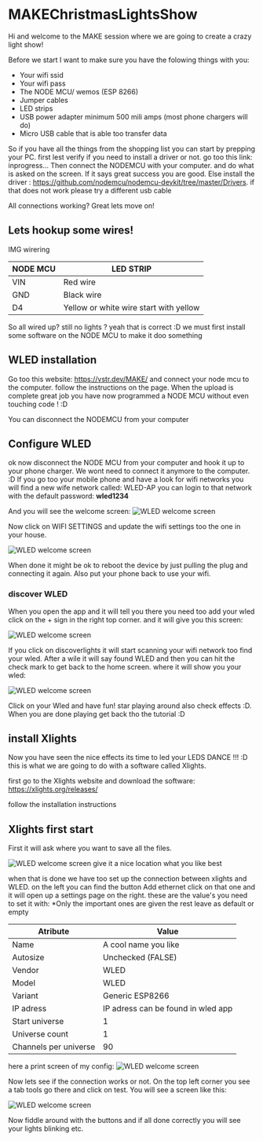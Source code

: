 # MAKEChristmasLightsShow

Hi and welcome to the MAKE session where we are going to create a crazy light show!

Before we start I want to make sure you have the folowing things with you:

* Your wifi ssid
* Your wifi pass
* The NODE MCU/ wemos (ESP 8266)
* Jumper cables
* LED strips
* USB power adapter minimum 500 mili amps (most phone chargers will do)
* Micro USB cable that is able too transfer data

So if you have all the things from the shopping list you can start by prepping your PC. first lest verify if you need to install a driver or not. go too this link: inprogress...
Then connect the NODEMCU with your computer. and do what is asked on the screen. If it says great success you are good. Else install the driver : https://github.com/nodemcu/nodemcu-devkit/tree/master/Drivers. if that does not work please try a different usb cable 

All connections working? Great lets move on!

## Lets hookup some wires!

IMG wirering

NODE MCU      | LED STRIP
------------- | -------------
VIN           | Red wire
GND           | Black wire
D4            | Yellow or white wire start with yellow

So all wired up? still no lights ? yeah that is correct :D we must first install some software on the NODE MCU to make it doo something

## WLED installation

Go too this website: https://vstr.dev/MAKE/ and connect your node mcu to the computer. follow the instructions on the page. When the upload is complete great job you have now programmed a NODE MCU without even touching code ! :D 

You can disconnect the NODEMCU from your computer 

## Configure WLED

ok now disconnect the NODE MCU from your computer and hook it up to your phone charger. We wont need to connect it anymore to the computer. :D 
If you go too your mobile phone and have a look for wifi networks you will find a new wife network called: WLED-AP you can login to that network with the default password: **wled1234**

And you will see the welcome screen: 
![WLED welcome screen](/assets/wledwelcome.PNG)

Now click on WIFI SETTINGS and update the wifi settings too the one in your house.

![WLED welcome screen](/assets/wledwifisettings.png)

When done it might be ok to reboot the device by just pulling the plug and connecting it again. 
Also put your phone back to use your wifi. 

### discover WLED

When you open the app and it will tell you there you need too add your wled click on the + sign in the right top corner. and it will give you this screen:

![WLED welcome screen](/assets/wleddiscoverlights.jpeg)

If you click on discoverlights it will start scanning your wifi network too find your wled. After a wile it will say found WLED and then you can hit the check mark to get back to the home screen. where it will show you your wled:

![WLED welcome screen](/assets/wledapphomescreen.jpeg)

Click on your Wled and have fun! star playing around also check effects :D. When you are done playing get back tho the tutorial :D


## install Xlights

Now you have seen the nice effects its time to led your LEDS DANCE !!! :D this is what we are going to do with a software called Xlights. 

first go to the Xlights website and download the software: https://xlights.org/releases/

follow the installation instructions 

## Xlights first start
First it will ask where you want to save all the files.

![WLED welcome screen](/assets/xlightsfirststartshowdir.PNG) give it a nice location what you like best

when that is done we have too set up the connection between xlights and WLED. on the left you can find the button Add ethernet click on that one and it will open up a settings page on the right. these are the value's you need to set it with: *Only the important ones are given the rest leave as default or empty

Atribute      | Value
------------- | -------------
Name          | A cool name you like
Autosize      | Unchecked (FALSE)
Vendor        | WLED
Model         | WLED
Variant       | Generic ESP8266
IP adress     | IP adress can be found in wled app
Start universe      | 1
Universe count      | 1
Channels per universe      | 90

here a print screen of my config:
![WLED welcome screen](/assets/xlightswledsettings.PNG)

Now lets see if the connection works or not. On the top left corner you see a tab tools go there and click on test. You will see a screen like this:

![WLED welcome screen](/assets/xlightsTestConnection.PNG)

Now fiddle around with the buttons and if all done correctly you will see your lights blinking etc.
